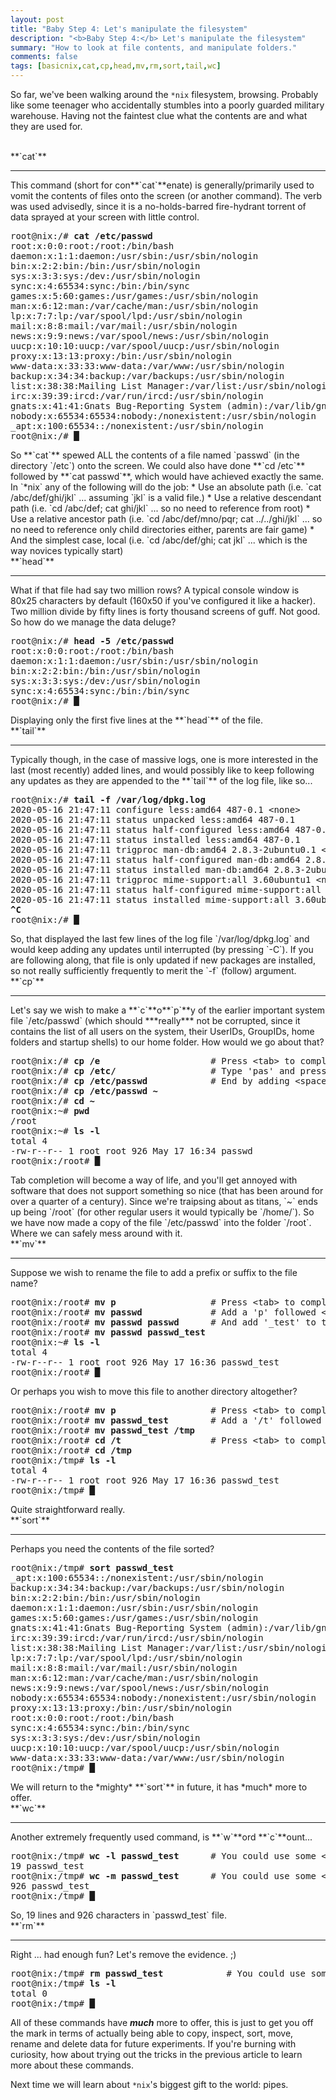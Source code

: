 ```yaml
---
layout: post
title: "Baby Step 4: Let's manipulate the filesystem"
description: "<b>Baby Step 4:</b> Let's manipulate the filesystem"
summary: "How to look at file contents, and manipulate folders."
comments: false
tags: [basicnix,cat,cp,head,mv,rm,sort,tail,wc]
---
```


So far, we've been walking around the `*nix` filesystem, browsing. Probably like some teenager who accidentally stumbles into a poorly guarded military warehouse. Having not the faintest clue what the contents are and what they are used for.

<br />
**`cat`**
<hr />
This command (short for con**`cat`**enate) is generally/primarily used to vomit the contents of files onto the screen (or another command). The verb was used advisedly, since it is a no-holds-barred fire-hydrant torrent of data sprayed at your screen with little control.
<pre>
root@nix:/# <b>cat /etc/passwd</b>
root:x:0:0:root:/root:/bin/bash
daemon:x:1:1:daemon:/usr/sbin:/usr/sbin/nologin
bin:x:2:2:bin:/bin:/usr/sbin/nologin
sys:x:3:3:sys:/dev:/usr/sbin/nologin
sync:x:4:65534:sync:/bin:/bin/sync
games:x:5:60:games:/usr/games:/usr/sbin/nologin
man:x:6:12:man:/var/cache/man:/usr/sbin/nologin
lp:x:7:7:lp:/var/spool/lpd:/usr/sbin/nologin
mail:x:8:8:mail:/var/mail:/usr/sbin/nologin
news:x:9:9:news:/var/spool/news:/usr/sbin/nologin
uucp:x:10:10:uucp:/var/spool/uucp:/usr/sbin/nologin
proxy:x:13:13:proxy:/bin:/usr/sbin/nologin
www-data:x:33:33:www-data:/var/www:/usr/sbin/nologin
backup:x:34:34:backup:/var/backups:/usr/sbin/nologin
list:x:38:38:Mailing List Manager:/var/list:/usr/sbin/nologin
irc:x:39:39:ircd:/var/run/ircd:/usr/sbin/nologin
gnats:x:41:41:Gnats Bug-Reporting System (admin):/var/lib/gnats:/usr/sbin/nologin
nobody:x:65534:65534:nobody:/nonexistent:/usr/sbin/nologin
_apt:x:100:65534::/nonexistent:/usr/sbin/nologin
root@nix:/# <b>&block;</b>
</pre>
So **`cat`** spewed ALL the contents of a file named `passwd` (in the directory `/etc`) onto the screen. We could also have done **`cd /etc`** followed by **`cat passwd`**, which would have achieved exactly the same. In `*nix` any of the following will do the job:
* Use an absolute path (i.e. `cat /abc/def/ghi/jkl` ... assuming `jkl` is a valid file.)
* Use a relative descendant path (i.e. `cd /abc/def; cat ghi/jkl` ... so no need to reference from root)
* Use a relative ancestor path (i.e. `cd /abc/def/mno/pqr; cat ../../ghi/jkl` ... so no need to reference only child directories either, parents are fair game)
* And the simplest case, local (i.e. `cd /abc/def/ghi; cat jkl` ... which is the way novices typically start)

<br />
**`head`**
<hr />
What if that file had say two million rows? A typical console window is 80x25 characters by default (160x50 if you've configured it like a hacker). Two million divide by fifty lines is forty thousand screens of guff. Not good. So how do we manage the data deluge?
<pre>
root@nix:/# <b>head -5 /etc/passwd</b>
root:x:0:0:root:/root:/bin/bash
daemon:x:1:1:daemon:/usr/sbin:/usr/sbin/nologin
bin:x:2:2:bin:/bin:/usr/sbin/nologin
sys:x:3:3:sys:/dev:/usr/sbin/nologin
sync:x:4:65534:sync:/bin:/bin/sync
root@nix:/# <b>&block;</b>
</pre>
Displaying only the first five lines at the **`head`** of the file.

<br />
**`tail`**
<hr />
Typically though, in the case of massive logs, one is more interested in the last (most recently) added lines, and would possibly like to keep following any updates as they are appended to the **`tail`** of the log file, like so...
<pre>
root@nix:/# <b>tail -f /var/log/dpkg.log</b>
2020-05-16 21:47:11 configure less:amd64 487-0.1 &lt;none&gt;
2020-05-16 21:47:11 status unpacked less:amd64 487-0.1
2020-05-16 21:47:11 status half-configured less:amd64 487-0.1
2020-05-16 21:47:11 status installed less:amd64 487-0.1
2020-05-16 21:47:11 trigproc man-db:amd64 2.8.3-2ubuntu0.1 &lt;none&gt;
2020-05-16 21:47:11 status half-configured man-db:amd64 2.8.3-2ubuntu0.1
2020-05-16 21:47:11 status installed man-db:amd64 2.8.3-2ubuntu0.1
2020-05-16 21:47:11 trigproc mime-support:all 3.60ubuntu1 &lt;none&gt;
2020-05-16 21:47:11 status half-configured mime-support:all 3.60ubuntu1
2020-05-16 21:47:11 status installed mime-support:all 3.60ubuntu1
<b>^C</b>
root@nix:/# <b>&block;</b>
</pre>
So, that displayed the last few lines of the log file `/var/log/dpkg.log` and would keep adding any updates until interrupted (by pressing `<Ctrl>-C`). If you are following along, that file is only updated if new packages are installed, so not really sufficiently frequently to merit the `-f` (follow) argument.

<br />
**`cp`**
<hr />
Let's say we wish to make a **`c`**o**`p`**y of the earlier important system file `/etc/passwd` (which should ***really*** not be corrupted, since it contains the list of all users on the system, their UserIDs, GroupIDs, home folders and startup shells) to our home folder. How would we go about that?
<pre>
root@nix:/# <b>cp /e</b>                     # Press &lt;tab&gt; to complete to...
root@nix:/# <b>cp /etc/</b>                  # Type 'pas' and press &lt;tab&gt; to complete to...
root@nix:/# <b>cp /etc/passwd</b>            # End by adding &lt;space&gt;~
root@nix:/# <b>cp /etc/passwd ~</b>
root@nix:/# <b>cd ~</b>
root@nix:~# <b>pwd</b>
/root
root@nix:~# <b>ls -l</b>
total 4
-rw-r--r-- 1 root root 926 May 17 16:34 passwd
root@nix:/root# <b>&block;</b>
</pre>
Tab completion will become a way of life, and you'll get annoyed with software that does not support something so nice (that has been around for over a quarter of a century).
Since we're traipsing about as titans, `~` ends up being `/root` (for other regular users it would typically be `/home/<username>`). So we have now made a copy of the file `/etc/passwd` into the folder `/root`. Where we can safely mess around with it.

<br />
**`mv`**
<hr />
Suppose we wish to rename the file to add a prefix or suffix to the file name?
<pre>
root@nix:/root# <b>mv p</b>                  # Press &lt;tab&gt; to complete to...
root@nix:/root# <b>mv passwd</b>             # Add a 'p' followed &lt;tab&gt; to complete to...
root@nix:/root# <b>mv passwd passwd</b>      # And add '_test' to the end, like so...
root@nix:/root# <b>mv passwd passwd_test</b>
root@nix:~# <b>ls -l</b>
total 4
-rw-r--r-- 1 root root 926 May 17 16:36 passwd_test
root@nix:/root# <b>&block;</b>
</pre>
Or perhaps you wish to move this file to another directory altogether?
<pre>
root@nix:/root# <b>mv p</b>                  # Press &lt;tab&gt; to complete to...
root@nix:/root# <b>mv passwd_test</b>        # Add a '/t' followed &lt;tab&gt; to complete to...
root@nix:/root# <b>mv passwd_test /tmp</b>
root@nix:/root# <b>cd /t</b>                 # Press &lt;tab&gt; to complete to...
root@nix:/root# <b>cd /tmp</b>
root@nix:/tmp# <b>ls -l</b>
total 4
-rw-r--r-- 1 root root 926 May 17 16:36 passwd_test
root@nix:/tmp# <b>&block;</b>
</pre>
Quite straightforward really.

<br />
**`sort`**
<hr />
Perhaps you need the contents of the file sorted?
<pre>
root@nix:/tmp# <b>sort passwd_test</b>
_apt:x:100:65534::/nonexistent:/usr/sbin/nologin
backup:x:34:34:backup:/var/backups:/usr/sbin/nologin
bin:x:2:2:bin:/bin:/usr/sbin/nologin
daemon:x:1:1:daemon:/usr/sbin:/usr/sbin/nologin
games:x:5:60:games:/usr/games:/usr/sbin/nologin
gnats:x:41:41:Gnats Bug-Reporting System (admin):/var/lib/gnats:/usr/sbin/nologin
irc:x:39:39:ircd:/var/run/ircd:/usr/sbin/nologin
list:x:38:38:Mailing List Manager:/var/list:/usr/sbin/nologin
lp:x:7:7:lp:/var/spool/lpd:/usr/sbin/nologin
mail:x:8:8:mail:/var/mail:/usr/sbin/nologin
man:x:6:12:man:/var/cache/man:/usr/sbin/nologin
news:x:9:9:news:/var/spool/news:/usr/sbin/nologin
nobody:x:65534:65534:nobody:/nonexistent:/usr/sbin/nologin
proxy:x:13:13:proxy:/bin:/usr/sbin/nologin
root:x:0:0:root:/root:/bin/bash
sync:x:4:65534:sync:/bin:/bin/sync
sys:x:3:3:sys:/dev:/usr/sbin/nologin
uucp:x:10:10:uucp:/var/spool/uucp:/usr/sbin/nologin
www-data:x:33:33:www-data:/var/www:/usr/sbin/nologin
root@nix:/tmp# <b>&block;</b>
</pre>
We will return to the *mighty* **`sort`** in future, it has *much* more to offer.

<br />
**`wc`**
<hr />
Another extremely frequently used command, is **`w`**ord **`c`**ount...
<pre>
root@nix:/tmp# <b>wc -l passwd_test</b>      # You could use some &lt;tab&gt;-completion here?
19 passwd_test
root@nix:/tmp# <b>wc -m passwd_test</b>      # You could use some &lt;tab&gt;-completion here?
926 passwd_test
root@nix:/tmp# <b>&block;</b>
</pre>
So, 19 lines and 926 characters in `passwd_test` file.

<br />
**`rm`**
<hr />
Right ... had enough fun? Let's remove the evidence. ;)
<pre>
root@nix:/tmp# <b>rm passwd_test</b>            # You could use some &lt;tab&gt;-completion here?
root@nix:/tmp# <b>ls -l</b>
total 0
root@nix:/tmp# <b>&block;</b>
</pre>

All of these commands have ***much*** more to offer, this is just to get you off the mark in terms of actually being able to copy, inspect, sort, move, rename and delete data for future experiments. If you're burning with curiosity, how about trying out the tricks in the previous article to learn more about these commands.

Next time we will learn about `*nix`'s biggest gift to the world: pipes.
